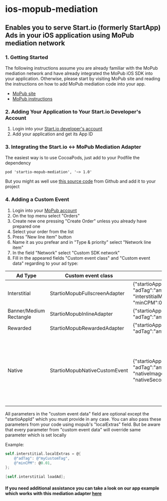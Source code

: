 # ios-mopub-mediation
## Enables you to serve Start.io (formerly StartApp) Ads in your iOS application using MoPub mediation network

### 1. Getting Started

The following instructions assume you are already familiar with the MoPub mediation network and have already integrated the MoPub iOS SDK into your application. Otherwise, please start by visiting MoPub site and reading the instructions on how to add MoPub mediation code into your app.
  * [MoPub site](https://developers.mopub.com/publishers/mediation/mopub-network-mediation/mopub.com/resources/supported-mediation-partners)
  * [MoPub instructions](https://developers.mopub.com/docs/ios)
  
### 2. Adding Your Application to Your Start.io Developer's Account
1. Login into your [Start.io developer's account](https://portal.start.io/#/signin)
1. Add your application and get its App ID

### 3. Integrating the Start.io <-> MoPub Mediation Adapter
The easiest way is to use CocoaPods, just add to your Podfile the dependency
```
pod 'startio-mopub-mediation', '~> 1.0'
```
But you might as well use [this source code](https://github.com/StartApp-SDK/ios-mopub-mediation) from Github and add it to your project

### 4. Adding a Custom Event
1. Login into your [MoPub account](https://app.mopub.com/login?next=/dashboard/)
1. On the top menu select "Orders"
1. Create new one pressing "Create Order" unless you already have prepared one
1. Select your order from the list
1. Press "New line item" button
1. Name it as you prefear and in "Type & priority" select "Network line item"
1. In the field "Network" select "Custom SDK network"
1. Fill in the appeared fields "Custom event class" and "Custom event data" regarding to your ad type:

Ad Type | Custom event class | Custom event data | Options
------- | ------------------ | ----------------- | -------
Interstitial | StartioMopubFullscreenAdapter | {"startioAppId":"your_id_from_portal", "adTag":"any_your_tag", "interstitialMode":"OVERLAY", "minCPM":0.02} | interstitialMode can be OVERLAY or VIDEO
Banner/Medium Rectangle | StartioMopubInlineAdapter | {"startioAppId":"your_id_from_portal", "adTag":"any_your_tag", "minCPM":0.02} | 
Rewarded | StartioMopubRewardedAdapter | {"startioAppId":"your_id_from_portal", "adTag":"any_your_tag", "minCPM":0.02} |
Native | StartioMopubNativeCustomEvent | {"startioAppId":"your_id_from_portal", "adTag":"any_your_tag", "minCPM":0.02, "nativeImageSize":"SIZE150X150", "nativeSecondaryImageSize":"SIZE100X100"} | nativeImageSize and nativeSecondaryImageSize can be any of SIZE72X72, SIZE100X100, SIZE150X150, SIZE340X340, SIZE1200X628(for main image only) and don't forget to add StartioMopubNativeCustomEvent string to your renderer settings in the field ".supportedCustomEvents" | 

All parameters in the "custom event data" field are optional except the "startioAppId" which you must provide in any case.
You can also pass these parameters from your code using mopub's "localExtras" field. But be aware that every parameter from "custom event data" will override same parameter which is set locally

Example:
```objective-c
self.interstitial.localExtras = @{
    @"adTag": @"myCustomTag",
    @"minCPM": @0.01,
};
    
[self.interstitial loadAd];
```

#### If you need additional assistance you can take a look on our app example which works with this mediation adapter [here](https://github.com/StartApp-SDK/ios-mopub-mediation-sample)
